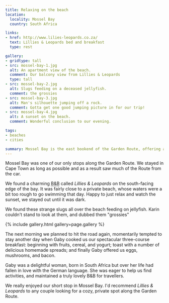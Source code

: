 ```yaml
---
title: Relaxing on the beach
location:
  locality: Mossel Bay
  country: South Africa

links:
- href: http://www.lilies-leopards.co.za/
  text: Lillies & Leopards bed and breakfast
  type: rest

gallery:
- gridtype: tall
- src: mossel-bay-1.jpg
  alt: An apartment view of the beach.
  comment: Our balcony view from Lillies & Leopards
  type: tall
- src: mossel-bay-2.jpg
  alt: Slugs feeding on a deceased jellyfish.
  comment: the grossies
- src: mossel-bay-3.jpg
  alt: Man's silhouette jumping off a rock.
  comment: Gotta get one good jumping picture in for our trip!
- src: mossel-bay-4.jpg
  alt: A sunset on the beach.
  comment: Wonderful conclusion to our evening.

tags:
- beaches
- cities

summary: Mossel Bay is the east bookend of the Garden Route, offering a relaxing string of beaches. It's great for a private getaway.
---
```


Mossel Bay was one of our only stops along the Garden Route. We stayed in Cape Town as long as possible and as a result saw much of the Route from the car.

We found a charming <abbr title="Bed and Breakfast">B&B</abbr> called _Lillies & Leopards_ on the south-facing edge of the bay. It was fairly close to a private beach, whose waters were a bit too rough to go swimming that day. Happy to just relax and watch the sunset, we stayed out until it was dark.

We found these strange slugs all over the beach feeding on jellyfish. Karin couldn't stand to look at them, and dubbed them "grossies"

{% include gallery.html gallery=page.gallery %}

The next morning we planned to hit the road again, momentarily tempted to stay another day when Gaby cooked us our spectacular three-course breakfast: beginning with fruits, cereal, and yogurt; toast with a number of delicious homemade spreads; and finally Gaby offered us eggs, mushrooms, and bacon.

Gaby was a delightful woman, born in South Africa but over her life had fallen in love with the German language. She was eager to help us find activities, and maintained a truly lovely B&B for travellers.

We really enjoyed our short stop in Mossel Bay. I'd recommend _Lillies & Leopards_ to any couple looking for a cozy, private spot along the Garden Route.
